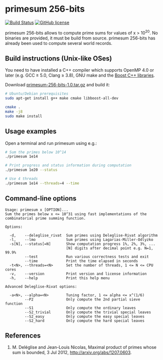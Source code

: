 primesum 256-bits
=================
[![Build Status](https://travis-ci.org/kimwalisch/primesum.svg)](https://travis-ci.org/kimwalisch/primesum)
[![GitHub license](https://img.shields.io/badge/license-BSD%202-blue.svg)](https://github.com/kimwalisch/primesum/blob/master/COPYING)

primesum 256-bits allows to compute prime sums for values of
x&nbsp;>&nbsp;10<sup>20</sup>. No binaries are provided, it must be build
from source. primesum 256-bits has already been used to compute several
world records.

Build instructions (Unix-like OSes)
-----------------------------------
You need to have installed a C++ compiler which supports OpenMP 4.0 or
later (e.g. GCC ≥ 5.0, Clang ≥ 3.8), GNU make and the
<a href="http://www.boost.org/">Boost C++ libraries</a>.

Download 
[primesum-256-bits-1.0.tar.gz](https://dl.bintray.com/kimwalisch/primesum/primesum-256-bits-1.0.tar.gz)
and build it:

```sh
# Ubuntu/Debian prerequisites
sudo apt-get install g++ make cmake libboost-all-dev

cmake .
make -j8
sudo make install
```

Usage examples
--------------
Open a terminal and run primesum using e.g.:
```sh
# Sum the primes below 10^14
./primesum 1e14

# Print progress and status information during computation
./primesum 1e20 --status

# Use 4 threads
./primesum 1e14 --threads=4 --time
```

Command-line options
--------------------
```
Usage: primesum x [OPTION]...
Sum the primes below x <= 10^31 using fast implementations of the
combinatorial prime summing function.

Options:

  -d,    --deleglise_rivat  Sum primes using Deleglise-Rivat algorithm
  -l,    --lmo              Sum primes using Lagarias-Miller-Odlyzko
  -s[N], --status[=N]       Show computation progress 1%, 2%, 3%, ...
                            [N] digits after decimal point e.g. N=1, 99.9%
         --test             Run various correctness tests and exit
         --time             Print the time elapsed in seconds
  -t<N>, --threads=<N>      Set the number of threads, 1 <= N <= CPU cores
  -v,    --version          Print version and license information
  -h,    --help             Print this help menu

Advanced Deleglise-Rivat options:

  -a<N>, --alpha=<N>        Tuning factor, 1 <= alpha <= x^(1/6)
         --P2               Only compute the 2nd partial sieve function
         --S1               Only compute the ordinary leaves
         --S2_trivial       Only compute the trivial special leaves
         --S2_easy          Only compute the easy special leaves
         --S2_hard          Only compute the hard special leaves
```

References
----------
1. M. Deléglise and Jean-Louis Nicolas, Maximal product of primes whose sum is bounded, 3 Jul 2012, http://arxiv.org/abs/1207.0603.
